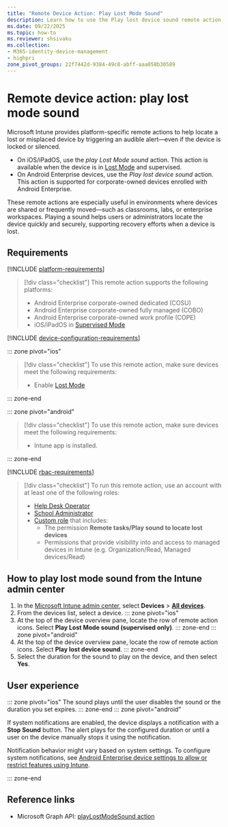 ```yaml
---
title: "Remote Device Action: Play Lost Mode Sound"
description: Learn how to use the Play lost device sound remote action in Microsoft Intune to trigger an audible alert on a lost, stolen, or misplaced device—helping users locate it quickly and securely.
ms.date: 09/22/2025
ms.topic: how-to
ms.reviewer: shsivaku
ms.collection:
- M365-identity-device-management
- highpri
zone_pivot_groups: 22f7442d-9384-49c8-abff-aaa058b30589
---
```


# Remote device action: play lost mode sound

Microsoft Intune provides platform-specific remote actions to help locate a lost or misplaced device by triggering an audible alert—even if the device is locked or silenced.

- On iOS/iPadOS, use the *play Lost Mode sound* action. This action is available when the device is in [Lost Mode](device-lost-mode.md) and supervised.
- On Android Enterprise devices, use the *Play lost device sound* action. This action is supported for corporate-owned devices enrolled with Android Enterprise.

These remote actions are especially useful in environments where devices are shared or frequently moved—such as classrooms, labs, or enterprise workspaces. Playing a sound helps users or administrators locate the device quickly and securely, supporting recovery efforts when a device is lost.

## Requirements

[!INCLUDE [platform-requirements](../../includes/h3/platform-requirements.md)]

> [!div class="checklist"]
> This remote action supports the following platforms:
> - Android Enterprise corporate-owned dedicated (COSU)
> - Android Enterprise corporate-owned fully managed (COBO)
> - Android Enterprise corporate-owned work profile (COPE)
> - iOS/iPadOS in [Supervised Mode](/intune/intune-service/remote-actions/device-supervised-mode)

[!INCLUDE [device-configuration-requirements](../../includes/h3/device-configuration-requirements.md)]

::: zone pivot="ios"

> [!div class="checklist"]
> To use this remote action, make sure devices meet the following requirements:
>
> - Enable [Lost Mode](device-lost-mode.md)

::: zone-end

::: zone pivot="android"
> [!div class="checklist"]
> To use this remote action, make sure devices meet the following requirements:
>
> - Intune app is installed.

::: zone-end

[!INCLUDE [rbac-requirements](../../includes/h3/rbac-requirements.md)]

> [!div class="checklist"]
> To run this remote action, use an account with at least one of the following roles:
>
> - [Help Desk Operator][INT-R1]
> - [School Administrator][INT-R2]
> - [Custom role][INT-RC] that includes:
>   - The permission **Remote tasks/Play sound to locate lost devices**
>   - Permissions that provide visibility into and access to managed devices in Intune (e.g. Organization/Read, Managed devices/Read)

## How to play lost mode sound from the Intune admin center

1. In the [Microsoft Intune admin center][INT-AC], select **Devices** > [**All devices**][INT-ALLD].
1. From the devices list, select a device.
::: zone pivot="ios"
3. At the top of the device overview pane, locate the row of remote action icons. Select **Play Lost Mode sound (supervised only)**.
::: zone-end
::: zone pivot="android"
3. At the top of the device overview pane, locate the row of remote action icons. Select **Play lost device sound**.
::: zone-end
4. Select the duration for the sound to play on the device, and then select **Yes**.

## User experience

::: zone pivot="ios"
The sound plays until the user disables the sound or the duration you set expires.
::: zone-end
::: zone pivot="android"

If system notifications are enabled, the device displays a notification with a **Stop Sound** button. The alert plays for the configured duration or until a user on the device manually stops it using the notification.

Notification behavior might vary based on system settings. To configure system notifications, see [Android Enterprise device settings to allow or restrict features using Intune](../configuration/device-restrictions-android-for-work.md).

::: zone-end

## Reference links

- Microsoft Graph API: [playLostModeSound action][GRAPH-1]

<!--links-->

[INT-AC]: https://go.microsoft.com/fwlink/?linkid=2109431
[INT-ALLD]: https://go.microsoft.com/fwlink/?linkid=2333814
[INT-AC2]: https://go.microsoft.com/fwlink/?linkid=2109431#view/Microsoft_Intune_Devices/DeviceActionList.ReactView

[INT-RC]: /intune/intune-service/fundamentals/create-custom-role
[INT-R1]: /intune/intune-service/fundamentals/role-based-access-control-reference#help-desk-operator
[INT-R2]: /intune/intune-service/fundamentals/role-based-access-control-reference#school-administrator

[GRAPH-1]: /graph/api/intune-devices-manageddevice-playlostmodesound
